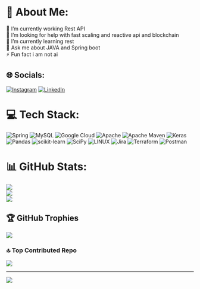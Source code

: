 # 💫 About Me:
🔭 I’m currently working Rest API<br>🤝 I’m looking for help with fast scaling and reactive api and blockchain<br>🌱 I’m currently learning rest<br>💬 Ask me about JAVA and Spring boot<br>⚡ Fun fact i am not ai


## 🌐 Socials:
[![Instagram](https://img.shields.io/badge/Instagram-%23E4405F.svg?logo=Instagram&logoColor=white)](https://instagram.com/rohithguptha_) [![LinkedIn](https://img.shields.io/badge/LinkedIn-%230077B5.svg?logo=linkedin&logoColor=white)](https://linkedin.com/in/rohithguptha) 

# 💻 Tech Stack:
![Spring](https://img.shields.io/badge/spring-%236DB33F.svg?style=flat&logo=spring&logoColor=white) ![MySQL](https://img.shields.io/badge/mysql-%2300f.svg?style=flat&logo=mysql&logoColor=white) ![Google Cloud](https://img.shields.io/badge/Google%20Cloud-%234285F4.svg?style=flat&logo=google-cloud&logoColor=white) ![Apache](https://img.shields.io/badge/apache-%23D42029.svg?style=flat&logo=apache&logoColor=white) ![Apache Maven](https://img.shields.io/badge/Apache%20Maven-C71A36?style=flat&logo=Apache%20Maven&logoColor=white) ![Keras](https://img.shields.io/badge/Keras-%23D00000.svg?style=flat&logo=Keras&logoColor=white) ![Pandas](https://img.shields.io/badge/pandas-%23150458.svg?style=flat&logo=pandas&logoColor=white) ![scikit-learn](https://img.shields.io/badge/scikit--learn-%23F7931E.svg?style=flat&logo=scikit-learn&logoColor=white) ![SciPy](https://img.shields.io/badge/SciPy-%230C55A5.svg?style=flat&logo=scipy&logoColor=%white) ![LINUX](https://img.shields.io/badge/Linux-FCC624?style=flat&logo=linux&logoColor=black) ![Jira](https://img.shields.io/badge/jira-%230A0FFF.svg?style=flat&logo=jira&logoColor=white) ![Terraform](https://img.shields.io/badge/terraform-%235835CC.svg?style=flat&logo=terraform&logoColor=white) ![Postman](https://img.shields.io/badge/Postman-FF6C37?style=flat&logo=postman&logoColor=white)
# 📊 GitHub Stats:
![](https://github-readme-stats.vercel.app/api?username=RohithGuptha&theme=merko&hide_border=false&include_all_commits=true&count_private=true)<br/>
![](https://github-readme-streak-stats.herokuapp.com/?user=RohithGuptha&theme=merko&hide_border=false)<br/>
![](https://github-readme-stats.vercel.app/api/top-langs/?username=RohithGuptha&theme=merko&hide_border=false&include_all_commits=true&count_private=true&layout=compact)

## 🏆 GitHub Trophies
![](https://github-profile-trophy.vercel.app/?username=RohithGuptha&theme=gitdimmed&no-frame=false&no-bg=false&margin-w=4)

### 🔝 Top Contributed Repo
![](https://github-contributor-stats.vercel.app/api?username=RohithGuptha&limit=5&theme=dark&combine_all_yearly_contributions=true)

---
[![](https://visitcount.itsvg.in/api?id=RohithGuptha&icon=0&color=0)](https://visitcount.itsvg.in)

<!-- Proudly created with GPRM ( https://gprm.itsvg.in ) -->
